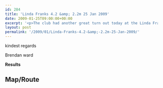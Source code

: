 ```yaml
---
id: 284
title: 'Linda Franks 4.2 &amp; 2.2m 25 Jan 2009'
date: 2009-01-25T09:00:00+00:00
excerpt: '<p>The club had another great turn out today at the Linda Franks 2.2 and 4.2 mile runs - 22 in total represented the CLC Striders Brendan Ward, Club Chairman Linda Franks 4.2 and 2.2 mile run 25 January 2009 Photos Report Results</p>'
layout: post
permalink: '/2009/01/Linda-Franks-4.2-&amp;-2.2m-25-Jan-2009/'
---
```

kindest regards



Brendan ward

**<a name="Results"></a>**

**Results**

## Map/Route



<map name="100109w.jpg">
  <area shape="RECT" coords="677,27,696,48" alt="Race Winner" />
  
  <area shape="RECT" coords="379,28,393,45" alt="Sarah Greef" />
  
  <area shape="RECT" coords="354,28,368,46" alt="Rachel Vines" />
  
  <area shape="RECT" coords="303,28,318,46" alt="Anna Maughan" />
  
  <area shape="RECT" coords="206,28,220,46" alt="Dawn Addinall" />
  
  <area shape="RECT" coords="86,28,103,46" alt="Alex Evans" />
</map>

<map name="100109m.jpg">
  <area shape="RECT" coords="63,31,76,45" alt="Clive Scott" />
  
  <area shape="RECT" coords="112,32,121,44" alt="Paul Davies" />
  
  <area shape="RECT" coords="118,32,129,43" alt="Paul Stonuary" />
  
  <area shape="RECT" coords="223,29,236,47" alt="James Gibbs" />
  
  <area shape="RECT" coords="255,29,264,42" alt="David Smeath" />
  
  <area shape="RECT" coords="263,28,272,43" alt="Chris Hale" />
  
  <area shape="RECT" coords="275,31,288,45" alt="Rob Shute" />
  
  <area shape="RECT" coords="308,31,321,45" alt="Billy Bradshaw" />
  
  <area shape="RECT" coords="582,29,594,46" alt="Will Ferguson" />
  
  <area shape="RECT" coords="680,30,694,45" alt="Race Winner" />
</map>